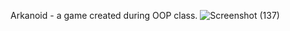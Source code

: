 Arkanoid - a game created during OOP class.
![Screenshot (137)](https://user-images.githubusercontent.com/61826812/209962452-89869e8a-e39a-4d23-8507-1f5473a002a8.png)

